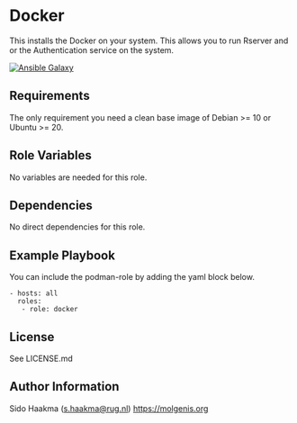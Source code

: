 Docker
=========
This installs the Docker on your system. This allows you to run Rserver and or the Authentication service on the system.

[![Ansible Galaxy](https://img.shields.io/badge/ansible--galaxy-deps_docker-blue.svg)](https://galaxy.ansible.com/molgenis/armadillo/)

Requirements
------------
The only requirement you need a clean base image of Debian >= 10 or Ubuntu >= 20.

Role Variables
--------------
No variables are needed for this role.

Dependencies
------------
No direct dependencies for this role.

Example Playbook
----------------
You can include the podman-role by adding the yaml block below.

    - hosts: all
      roles:
       - role: docker
                   
License
-------
See LICENSE.md

Author Information
------------------
Sido Haakma (s.haakma@rug.nl)
https://molgenis.org